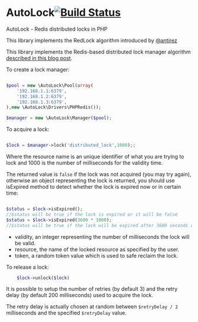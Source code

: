 AutoLock[![Build Status](https://travis-ci.org/mmdtl/autolock.svg?branch=master)](https://travis-ci.org/mmdtl/autolock)
======


AutoLock - Redis distributed locks in PHP

This library implements the RedLock algorithm introduced by [@antirez](http://antirez.com/)

This library implements the Redis-based distributed lock manager algorithm [described in this blog post](http://antirez.com/news/77).

To create a lock manager:

```php

$pool = new \AutoLock\Pool(array(
    '192.168.1.1:6379',
    '192.168.1.2:6379',
    '192.168.1.3:6379',
),new \AutoLock\Drivers\PHPRedis());

$manager = new \AutoLock\Manager($pool);

```

To acquire a lock:

```php

$lock = $manager->lock('distributed_lock',1000);;

```

Where the resource name is an unique identifier of what you are trying to lock
and 1000 is the number of milliseconds for the validity time.

The returned value is `false` if the lock was not acquired (you may try again),
otherwise an object representing the lock is returned, you should use isExpired method
to detect whether the lock is expired now or in certain time:

```php

$status = $lock->isExpired();
//$status will be true if the lock is expired or it will be false
$status = $lock->isExpired(3600 * 1000);
//$status will be true if the lock will be expired after 3600 seconds or it will be false

```




* validity, an integer representing the number of milliseconds the lock will be valid.
* resource, the name of the locked resource as specified by the user.
* token, a random token value which is used to safe reclaim the lock.

To release a lock:

```php
    $lock->unlock($lock)
```

It is possible to setup the number of retries (by default 3) and the retry
delay (by default 200 milliseconds) used to acquire the lock.

The retry delay is actually chosen at random between `$retryDelay / 2` milliseconds and
the specified `$retryDelay` value.

